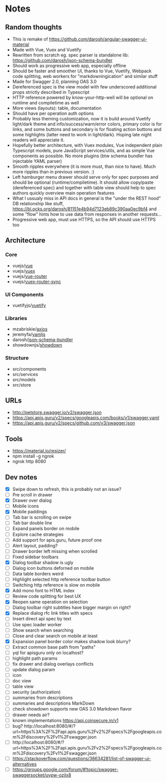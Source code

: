 # Notes

## Random thoughts

* This is remake of https://github.com/darosh/angular-swagger-ui-material
* Made with Vue, Vuex and Vuetify
* Rewritten from scratch eg. spec parser is standalone lib: https://github.com/darosh/json-schema-bundler
* Should work as progressive web app, especially offline
* Should be faster and smoother UI, thanks to Vue, Vuetify, Webpack code splitting, web workers for "markdowningication" and similar stuff
* Made for Swagger 2.0, planning OAS 3.0
* Dereferenced spec is the view model with few underscored additional props strictly described in Typescript
* HTTP reference powered by know-your-http-well will be optional on runtime and compiletime as well
* More views (layouts): table, documentation
* Should have per operation auth options
* Probably less theming customization, now it is build around Vuetify light/dark theme and info/success/warn/error colors, primary color is for links, and some buttons and secondary is for floating action buttons and some highlights (latter need to work in light/dark). Hoping late night readers will appreciate it.
* Hopefully better architecture, with Vuex modules, Vue independent plain Typescript models, pure JavaScript services/utils, and as simple Vue components as possible. No more plugins (btw schema bundler has injectable YAML parser)
* Smooth ripples everywhere (it is more must, than nice to have). Much more ripples than in previous version. :)
* Left hamburger menu drawer should serve only for spec purposes and should be optional (runtime/compiletime). It should allow copy/paste (dereferenced spec) and together with table view should help to spec authors quickly overview main operation features
* What I ussualy miss in API docs in general is the "under the REST hood" DB relationship like stuff, https://bl.ocks.org/darosh/81151e4b94d7123eb89c390aa0ec9bf4 and some "flow" hints how to use data from responses in another requests...
* Progressive web app, must use HTTPS, so the API should use HTTPS too


## Architecture

### Core
- vuejs/[vue](https://github.com/vuejs/vue)
- vuejs/[vuex](https://github.com/vuejs/vuex)
- vuejs/[vue-router](https://github.com/vuejs/vue-router)
- vuejs/[vuex-router-sync](https://github.com/vuejs/vuex-router-sync)

### UI Components
- vuetifyjs/[vuetify](https://github.com/vuetifyjs/vuetify)

### Libraries
- mzabriskie/[axios](https://github.com/mzabriskie/axios)
- jeremyfa/[yamljs](https://github.com/jeremyfa/yaml.js)
- darosh/[json-schema-bundler](https://github.com/darosh/json-schema-bundler)
- showdownjs/[showdown](https://github.com/showdownjs/showdown)

### Structure
- src/components
- src/services
- src/models
- src/store

## URLs

* http://petstore.swagger.io/v2/swagger.json
* https://api.apis.guru/v2/specs/googleapis.com/books/v1/swagger.yaml
* https://api.apis.guru/v2/specs/github.com/v3/swagger.json

## Tools

* https://material.io/resizer/
* npm install -g ngrok
* ngrok http 8080

## Dev notes

- [x] Swipe down to refresh, this is probably not an issue?
- [ ] Pre scroll in drawer
- [x] Drawer over dialog
- [ ] Mobile icons
- [x] Mobile paddings
- [ ] Tab bar is scrolling on swipe
- [ ] Tab bar double line
- [ ] Expand panels border on mobile
- [ ] Explore cache strategies
- [ ] Add support for apis.guru, future proof one
- [ ] Alert layout, padding?
- [ ] Drawer border left missing when scrolled
- [ ] Fixed sidebar toolbars
- [x] Dialog toolbar shadow is ugly
- [ ] Dialog icon buttons deforned on mobile
- [ ] Data table borders weird
- [ ] Highlight selected http reference toolbar button
- [ ] Switching http reference is slow on mobile
- [x] Add mono font to HTML index
- [ ] Review code splitting for best UX
- [x] Reopen same operation on selection
- [ ] Dialog toolbar right subtitles have bigger margin on right?
- [x] Replace dialog rfc link titles with specs
- [ ] Insert direct api spec by text
- [ ] Use spec loader worker
- [ ] Show search when searching
- [ ] Close and clear search on mobile at least
- [x] Expansion panel border color makes shadow look blurry?
- [ ] Extract common base path from "paths"
- [ ] yql for apisguru only on localhost?
- [ ] highlight path params
- [ ] fix drawer and dialog overlays conflicts
- [ ] update dialog param
- [ ] icon
- [ ] doc view
- [ ] table view
- [ ] security (authorization)
- [ ] summaries from descriptions
- [ ] summaries and descriptions MarkDown
- [ ] check showdown supports new OAS 3.0 Markdown flavor
- [ ] drawer needs air?
- [ ] known implementations https://api.coinsecure.in/v1
- [ ] bug? http://localhost:8080/#/?url=https%3A%2F%2Fapi.apis.guru%2Fv2%2Fspecs%2Fgoogleapis.com%2Fdiscovery%2Fv1%2Fswagger.json
- [ ] http://localhost:8080/#/?url=https%3A%2F%2Fapi.apis.guru%2Fv2%2Fspecs%2Fgoogleapis.com%2Fdiscovery%2Fv1%2Fswagger.json
- [ ] https://stackoverflow.com/questions/36634281/list-of-swagger-ui-alternatives
- [ ] https://groups.google.com/forum/#!topic/swagger-swaggersocket/uypw-ozjlx8
